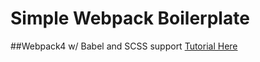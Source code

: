 # Simple Webpack Boilerplate
##Webpack4 w/ Babel and SCSS support 
[Tutorial Here](https://hackernoon.com/a-tale-of-webpack-4-and-how-to-finally-configure-it-in-the-right-way-4e94c8e7e5c1)
